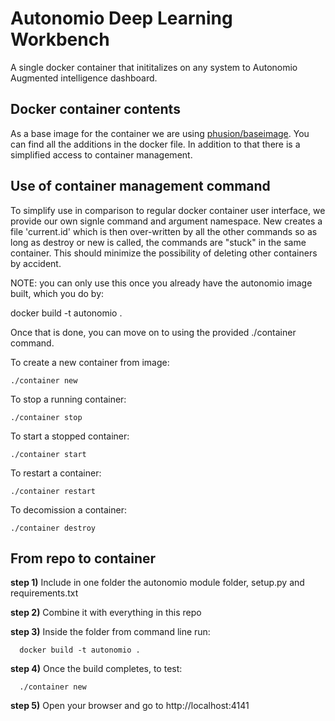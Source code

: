 # Autonomio Deep Learning Workbench

A single docker container that inititalizes on any system to Autonomio Augmented intelligence dashboard. 

## Docker container contents

As a base image for the container we are using [phusion/baseimage](http://phusion.github.io/baseimage-docker/). You can find all the additions in the docker file. In addition to that there is a simplified access to container management. 

## Use of container management command

To simplify use in comparison to regular docker container user interface, we provide our own signle command and argument namespace. New creates a file 'current.id' which is then over-written by all the other commands so as long as destroy or new is called, the commands are "stuck" in the same container. This should minimize the possibility of deleting other containers by accident. 

NOTE: you can only use this once you already have the autonomio image built, which you do by: 

   docker build -t autonomio .
   
Once that is done, you can move on to using the provided ./container command. 

To create a new container from image: 

    ./container new
    
To stop a running container: 

    ./container stop

To start a stopped container: 

    ./container start
    
To restart a container: 

    ./container restart 
    
To decomission a container: 

    ./container destroy
    
## From repo to container
  
**step 1)** Include in one folder the autonomio module folder, setup.py and requirements.txt 

**step 2)** Combine it with everything in this repo

**step 3)** Inside the folder from command line run: 
      
      docker build -t autonomio .
     
**step 4)** Once the build completes, to test: 
  
      ./container new
      
**step 5)** Open your browser and go to http://localhost:4141

